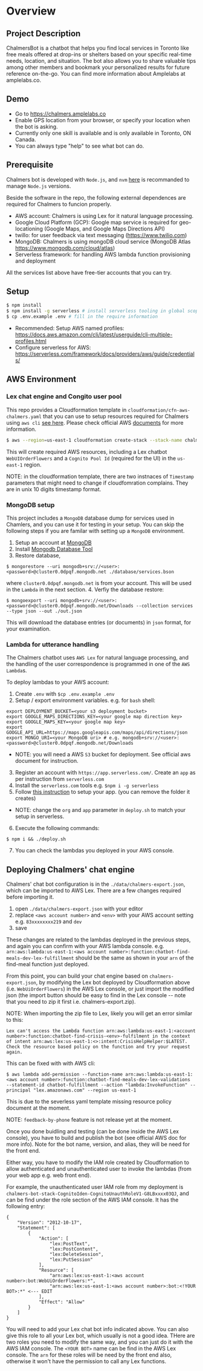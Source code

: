 # Overview

## Project Description

ChalmersBot is a chatbot that helps you find local services in Toronto like free meals offered at drop-ins or shelters based on your specific real-time needs, location, and situation. The bot also allows you to share valuable tips among other members and bookmark your personalized results for future reference on-the-go. You can find more information about Amplelabs at amplelabs.co.

## Demo

- Go to https://chalmers.amplelabs.co
- Enable GPS location from your browser, or specify your location when the bot is asking.
- Currently only one skill is available and is only available in Toronto, ON Canada.
- You can always type "help" to see what bot can do.

## Prerequisite

Chalmers bot is developed with `Node.js`, and `nvm` [here](https://github.com/nvm-sh/nvm) is recommanded to manage `Node.js` versions.

Beside the software in the repo, the following external dependences are required for Chalmers to funcion properly.
- AWS account: Chalmers is using Lex for it natural language processing.
- Google Cloud Platform (GCP): Google map service is required for geo-locationing (Google Maps, and Google Maps Directions API)
- twillo: for user feedback via text messaging (https://www.twilio.com)
- MongoDB: Chalmers is using mongoDB cloud service (MongoDB Atlas https://www.mongodb.com/cloud/atlas)
- Serverless framework: for handling AWS lambda function provisioning and deployment

All the services list above have free-tier accounts that you can try.

## Setup

```bash
$ npm install
$ npm install -g serverless # install serverless tooling in global scope (https://www.serverless.com/framework/docs/)
$ cp .env.example .env # fill in the require information
```
- Recommended: Setup AWS named profiles: https://docs.aws.amazon.com/cli/latest/userguide/cli-multiple-profiles.html
- Configure serverless for AWS: https://serverless.com/framework/docs/providers/aws/guide/credentials/

## AWS Environment

### Lex chat engine and Congito user pool

This repo provides a Cloudformation template in `cloudformation/cfn-aws-chalmers.yaml` that you can use to setup resources required for Chalmers using `aws cli` [see here](https://aws.amazon.com/cli/). Please check official AWS [documents](https://docs.aws.amazon.com/cli/latest/reference/cloudformation/index.html) for more information.

```bash
$ aws --region=us-east-1 cloudformation create-stack --stack-name chalmers-bot-stack --template-body file://./cloudformation/cfn-aws-chalmers.yaml --capabilities CAPABILITY_IAM
```

This will create required AWS resources, including a Lex chatbot `WebUIOrderFlowers` and a `Cognito Pool Id` (required for the UI) in the `us-east-1` region.  

NOTE: in the cloudformation template, there are two instnaces of `Timestamp` parameters that might need to change if cloudfomration complains. They are in unix 10 digits timestamp format.

### MongoDB setup
This project includes a `MongoDB` database dump for services used in Chamlers, and you can use it for testing in your setup. You can skip the following steps if you are familar with setting up a `MongoDB` environment.

1. Setup an account at [MongoDB](https://cloud.mongodb.com)
2. Install [Mongodb Database Tool](https://docs.mongodb.com/database-tools/)
3. Restore database,
```
$ mongorestore --uri mongodb+srv://<user>:<password>@cluster0.0dpqf.mongodb.net ./database/services.bson
```
where `cluster0.0dpqf.mongodb.net` is from your account. This will be used in the `Lambda` in the next section.
4. Verfiy the database restore:
```
$ mongoexport --uri mongodb+srv://<user>:<password>@cluster0.0dpqf.mongodb.net/Downloads --collection services --type json --out ./out.json
```
This will download the database entries (or documents) in `json` format, for your examination.

### Lambda for utterance handling

The Chalmers chatbot uses `AWS Lex` for natural language processing, and the handling of the user correspondence is programmed in one of the `AWS Lambda`s.

To deploy lambdas to your AWS account:
1. Create `.env` with `$cp .env.example .env`
2. Setup / export environment variables. e.g. for `bash` shell:
```  
export DEPLOYMENT_BUCKET=<your s3 deployment bucket>
export GOOGLE_MAPS_DIRECTIONS_KEY=<your google map direction key>
export GOOGLE_MAPS_KEY=<your google map key>
export GOOGLE_API_URL=https://maps.googleapis.com/maps/api/directions/json
export MONGO_URI=<your MongoDB uri> # e.g. mongodb+srv://<user>:<password>@cluster0.0dpqf.mongodb.net/Downloads
```
  - NOTE: you will need a AWS `S3` bucket for deployment. See official aws document for instruction.
3. Register an account with `https://app.serverless.com/`. Create an `app` as per instruction from `serverless.com`
4. Install the `serverless.com` tools e.g. `$npm i -g serverless`
5. Follow [this instruction](https://www.serverless.com/framework/docs/getting-started/) to setup your app. (you can remove the folder it creates)
  - NOTE: change the `org` and `app` parameter in `deploy.sh` to match your setup in serverless.
6. Execute the following commands:
```
$ npm i && ./deploy.sh
```
7. You can check the lambdas you deployed in your AWS console.


## Deploying Chalmers' chat engine

Chalmers' chat bot configuration is in the `./data/chalmers-export.json`, which can be imported to AWS Lex. There are a few changes required before importing it.

1. open `./data/chalmers-export.json` with your editor
2. replace `<aws account number>` and `<env>` with your AWS account setting e.g. `83xxxxxxxx219` and `dev`
3. save

These changes are related to the lambdas deployed in the previous steps, and again you can confirm with your AWS lambda console. e.g.  `arn:aws:lambda:us-east-1:<aws account number>:function:chatbot-find-meals-dev-lex-fulfillment` should be the same as shown in your `arn` of the find-meal function just deployed. 

From this point, you can build your chat engine based on `chalmers-export.json`, by modifying the Lex bot deployed by Cloudformation above (i.e. `WebUiOrderFlowers`) in the AWS Lex console, or just import the modified json (the import button should be easy to find in the Lex console -- note that you need to zip it first i.e. chalmers-export.zip).

NOTE: When importing the zip file to Lex, likely you will get an error similar to this:
```
Lex can't access the Lambda function arn:aws:lambda:us-east-1:<account number>:function:chatbot-find-crisis-<env>-fulfilment in the context of intent arn:aws:lex:us-east-1:<>:intent:CrisisHelpHelper:$LATEST. Check the resource based policy on the function and try your request again.
```

This can be fixed with with AWS cli:
```
$ aws lambda add-permission --function-name arn:aws:lambda:us-east-1:<aws account number>:function:chatbot-find-meals-dev-lex-validations  --statement-id chatbot-fulfillment --action "lambda:InvokeFunction" --principal "lex.amazonaws.com" --region us-east-1
```
This is due to the severless yaml template missing resource policy document at the moment. 

NOTE: `feedback-by-phone` feature is not release yet at the moment.

Once you done buidling and testing (can be done inside the AWS Lex console), you have to build and publish the bot (see official AWS doc for more info). Note for the bot name, version, and alias, they will be need for the front end.

Either way, you have to modify the IAM role created by Cloudformation to allow authenticated and unauthenticated user to invoke the lambdas (from your web app e.g. web front end).

For example, the unauthenticated user IAM role from my deployment is `chalmers-bot-stack-CognitoIden-CognitoUnauthRoleV1-G8LBxxxx03QJ`, and can be find under the role section of the AWS IAM console. It has the following entry:

```
{
    "Version": "2012-10-17",
    "Statement": [
        {
            "Action": [
                "lex:PostText",
                "lex:PostContent",
                "lex:DeleteSession",
                "lex:PutSession"
            ],
            "Resource": [
                "arn:aws:lex:us-east-1:<aws account number>:bot:WebUiOrderFlowers:*",
                "arn:aws:lex:us-east-1:<aws account number>:bot:<!YOUR BOT>:*" <--- EDIT
            ],
            "Effect": "Allow"
        }
    ]
}
```

You will need to add your Lex chat bot info indicated above. You can also give this role to all your Lex bot, which usually is not a good idea.
THere are two roles you need to modify the same way, and you can just do it with the AWS IAM console. The `<YOUR BOT>` name can be find in the AWS Lex console. The `arn` for these roles will be need by the front end also, otherwise it won't have the permission to call any Lex functions.


